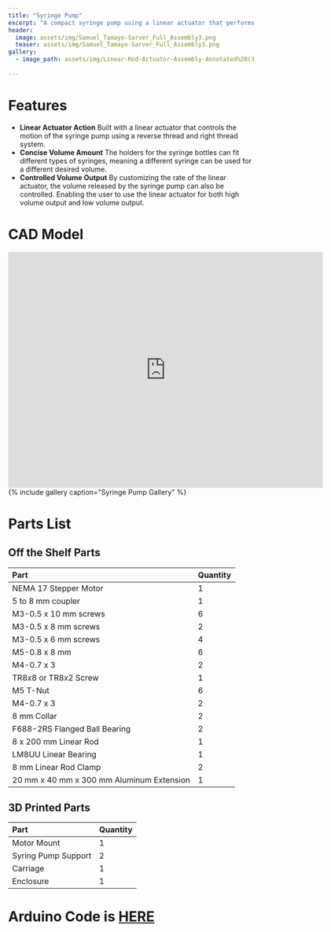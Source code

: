 ```yaml
---
title: "Syringe Pump"
excerpt: "A compact syringe pump using a linear actuator that performs effectively for a better cost"
header:
  image: assets/img/Samuel_Tamayo-Sarver_Full_Assembly3.png
  teaser: assets/img/Samuel_Tamayo-Sarver_Full_Assembly3.png
gallery:
  - image_path: assets/img/Linear-Rod-Actuator-Assembly-Annotated%20(3).png
   
---
```


# Features

* **Linear Actuator Action** Built with a linear actuator that controls the motion of the syringe pump using a reverse thread and right thread system.
* **Concise Volume Amount** The holders for the syringe bottles can fit different types of syringes, meaning a different syringe can be used for a different desired volume.  
* **Controlled Volume Output** By customizing the rate of the linear actuator, the volume released by the syringe pump can also be controlled. Enabling the user to use the linear actuator for both high volume output and low volume output.

# CAD Model
<iframe src="https://vanderbilt643.autodesk360.com/shares/public/SH512d4QTec90decfa6e817f50c3c936b1b2?mode=embed" width="640" height="480" allowfullscreen="true" webkitallowfullscreen="true" mozallowfullscreen="true"  frameborder="0"></iframe>
 {% include gallery caption="Syringe Pump Gallery" %}

# Parts List

## Off the Shelf Parts
| Part     | Quantity | 
| :---        | :---        | 
|  NEMA 17 Stepper Motor |   1  | 
| 5 to 8 mm coupler   |  1  | 
| M3-0.5 x 10 mm screws | 6 |
| M3-0.5 x 8 mm screws | 2 | 
| M3-0.5 x 6 mm screws | 4 | 
| M5-0.8 x 8 mm | 6 | 
| M4-0.7 x 3 | 2 |
| TR8x8 or TR8x2 Screw | 1 |
| M5 T-Nut | 6 | 
| M4-0.7 x 3 | 2 | 
| 8 mm Collar | 2 | 
| F688-2RS Flanged Ball Bearing | 2 |
| 8 x 200 mm Linear Rod | 1 | 
| LM8UU Linear Bearing | 1 | 
| 8 mm Linear Rod Clamp | 2 | 
| 20 mm x 40 mm x 300 mm Aluminum Extension | 1 | 

## 3D Printed Parts
| Part    | Quantity | 
| :---        | :---        | 
| Motor Mount      | 1 | 
| Syring Pump Support   | 2 |
| Carriage | 1 |
| Enclosure | 1 | 

# Arduino Code is [HERE](https://github.com/stamayosarver/stamayosarver.github.io/blob/main/Final_Syringe_Pump_Code.ino)
